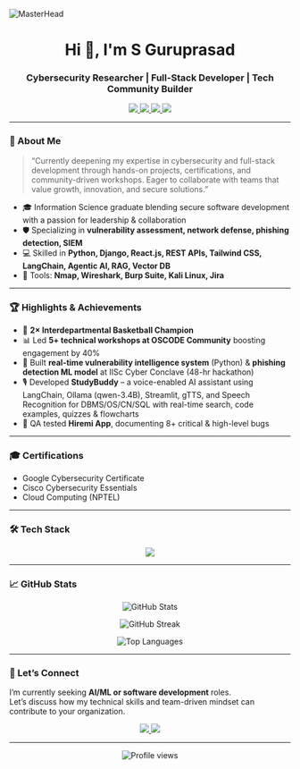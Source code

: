 <!-- Modern README for prasadguru07 -->

![MasterHead](https://i.pinimg.com/736x/98/2f/3e/982f3e7088779273a1eec04f86308401.jpg)

<h1 align="center">Hi 👋, I'm S Guruprasad</h1>
<h3 align="center">Cybersecurity Researcher | Full-Stack Developer | Tech Community Builder</h3>

<p align="center">
  <a href="mailto:guruprasad2903@gmail.com">
    <img src="https://img.shields.io/badge/Email-guruprasad2903%40gmail.com-red?style=for-the-badge&logo=gmail&logoColor=white" />
  </a>
  <a href="https://www.linkedin.com/in/guruprasad2903">
    <img src="https://img.shields.io/badge/LinkedIn-Connect-blue?style=for-the-badge&logo=linkedin&logoColor=white" />
  </a>
  <a href="https://github.com/prasadguru07">
    <img src="https://img.shields.io/badge/GitHub-Follow-black?style=for-the-badge&logo=github&logoColor=white" />
  </a>
  <a href="https://instagram.com/guruprasad2903">
    <img src="https://img.shields.io/badge/Instagram-Follow-orange?style=for-the-badge&logo=instagram&logoColor=white" />
  </a>
</p>

---

### 🌟 About Me  
> “Currently deepening my expertise in cybersecurity and full-stack development through hands-on projects, certifications, and community-driven workshops. Eager to collaborate with teams that value growth, innovation, and secure solutions.”

- 🎓 Information Science graduate blending secure software development with a passion for leadership & collaboration  
- 🛡️ Specializing in **vulnerability assessment, network defense, phishing detection, SIEM**  
- 💻 Skilled in **Python, Django, React.js, REST APIs, Tailwind CSS, LangChain, Agentic AI, RAG, Vector DB**  
- 🧰 Tools: **Nmap, Wireshark, Burp Suite, Kali Linux, Jira**  

---

### 🏆 Highlights & Achievements  

- 🏀 **2× Interdepartmental Basketball Champion**  
- 📊 Led **5+ technical workshops at OSCODE Community** boosting engagement by 40%  
- 🔐 Built **real-time vulnerability intelligence system** (Python) & **phishing detection ML model** at IISc Cyber Conclave (48-hr hackathon)  
- 🎙️ Developed **StudyBuddy** – a voice-enabled AI assistant using LangChain, Ollama (qwen-3.4B), Streamlit, gTTS, and Speech Recognition for DBMS/OS/CN/SQL with real-time search, code examples, quizzes & flowcharts  
- 📝 QA tested **Hiremi App**, documenting 8+ critical & high-level bugs  

---

### 🎓 Certifications  

- Google Cybersecurity Certificate  
- Cisco Cybersecurity Essentials  
- Cloud Computing (NPTEL)  

---

### 🛠️ Tech Stack  

<p align="center">
  <img src="https://skillicons.dev/icons?i=python,django,react,tailwind,js,html,css,bootstrap,mysql,postgresql,mongodb,git,linux,aws,gcp,azure,docker,figma,npm,pandas,selenium,tensorflow" />
</p>

---

### 📈 GitHub Stats  

<p align="center">
  <img src="https://github-readme-stats.vercel.app/api?username=prasadguru07&show_icons=true&theme=radical" alt="GitHub Stats" />
</p>

<p align="center">
  <img src="https://github-readme-streak-stats.herokuapp.com?user=prasadguru07&theme=radical" alt="GitHub Streak" />
</p>

<p align="center">
  <img src="https://github-readme-stats.vercel.app/api/top-langs/?username=prasadguru07&layout=compact&theme=radical" alt="Top Languages" />
</p>

---

### 🤝 Let’s Connect  

I’m currently seeking **AI/ML or software development** roles.  
Let’s discuss how my technical skills and team-driven mindset can contribute to your organization.

<p align="center">
  <a href="mailto:guruprasad2903@gmail.com">
    <img src="https://img.shields.io/badge/Email-Me-red?style=for-the-badge&logo=gmail&logoColor=white" />
  </a>
  <a href="https://www.linkedin.com/in/guruprasad2903">
    <img src="https://img.shields.io/badge/LinkedIn-Connect-blue?style=for-the-badge&logo=linkedin&logoColor=white" />
  </a>
</p>

---

<p align="center">
  <img src="https://komarev.com/ghpvc/?username=prasadguru07&color=blueviolet&style=for-the-badge" alt="Profile views" />
</p>
